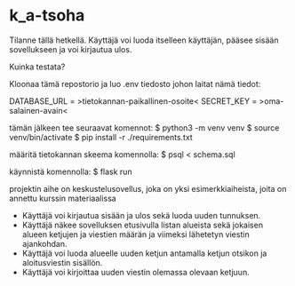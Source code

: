 # k_a-tsoha
Tilanne tällä hetkellä. Käyttäjä voi luoda itselleen käyttäjän, pääsee sisään sovellukseen ja voi kirjautua ulos. 

Kuinka testata?

Kloonaa tämä repostorio ja luo .env tiedosto johon laitat nämä tiedot: 

DATABASE_URL = >tietokannan-paikallinen-osoite<
SECRET_KEY = >oma-salainen-avain<

tämän jälkeen tee seuraavat komennot: 
$ python3 -m venv venv
$ source venv/bin/activate
$ pip install -r ./requirements.txt

määritä tietokannan skeema komennolla:
$ psql < schema.sql

käynnistä komennolla: 
$ flask run

projektin aihe on keskustelusovellus, joka on yksi esimerkkiaiheista, joita on annettu kurssin materiaalissa

- Käyttäjä voi kirjautua sisään ja ulos sekä luoda uuden tunnuksen.
- Käyttäjä näkee sovelluksen etusivulla listan alueista sekä jokaisen alueen ketjujen ja viestien määrän ja viimeksi lähetetyn viestin ajankohdan.
- Käyttäjä voi luoda alueelle uuden ketjun antamalla ketjun otsikon ja aloitusviestin sisällön.
- Käyttäjä voi kirjoittaa uuden viestin olemassa olevaan ketjuun.

